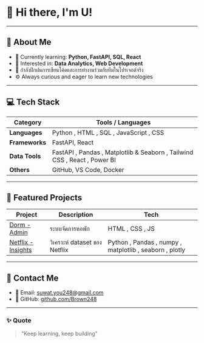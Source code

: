 # 👋 Hi there, I'm U!

---

## 🧠 About Me
- 🌱 Currently learning: **Python, FastAPI, SQL, React**
- 💬 Interested in: **Data Analytics, Web Development**
- 📘 กำลังฝึกฝนการเขียนโค้ดและการทำงานร่วมกับทีมในโปรเจกต์จริง
- ⚙️ Always curious and eager to learn new technologies

---

## 💻 Tech Stack
| Category | Tools / Languages |
|-----------|------------------|
| **Languages** |  Python , HTML , SQL , JavaScript , CSS |
| **Frameworks** | FastAPI, React |
| **Data Tools** | FastAPI , Pandas , Matplotlib & Seaborn , Tailwind CSS , React , Power BI |
| **Others** | GitHub, VS Code, Docker |

---

## 🧩 Featured Projects
| Project | Description | Tech |
|----------|--------------|------|
| [Dorm - Admin](https://github.com/Brown248/DormAdmin) | ระบบจัดการหอพัก | HTML , CSS , JS|
| [Netflix - Insights](https://github.com/Brown248/Netflix-Insights) | วิเคราะห์ dataset ของ Netflix | Python , Pandas , numpy , matplotlib , seaborn , plotly|

---

## 💼 Contact Me
- 📧 Email: [suwat.you248@gmail.com](mailto:suwat.you248@gmail.com)  
- 🐍 GitHub: [github.com/Brown248](https://github.com/Brown248)

---

### ✨ Quote
> “Keep learning, keep building”

